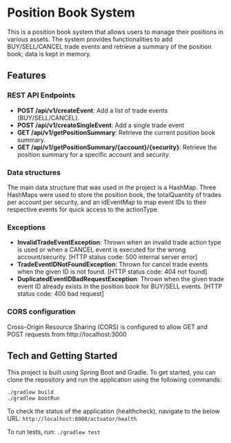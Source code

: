 # Position Book System

This is a position book system that allows users to manage their positions in various assets. 
The system provides functionalities to add BUY/SELL/CANCEL trade events and retrieve a summary of the position book; data is kept in memory.

## Features

### REST API Endpoints
- **POST /api/v1/createEvent**: Add a list of trade events (BUY/SELL/CANCEL).
- **POST /api/v1/createSingleEvent**: Add a single trade event
- **GET /api/v1/getPositionSummary**: Retrieve the current position book summary.
- **GET /api/v1/getPositionSummary/{account}/{security}**: Retrieve the position summary for a specific account and security.

### Data structures
The main data structure that was used in the project is a HashMap. 
Three HashMaps were used to store the position book, the totalQuantity of trades per account per security, and an idEventMap to map event IDs to their respective events for quick access to the actionType.

### Exceptions
- **InvalidTradeEventException**: Thrown when an invalid trade action type is used or when a CANCEL event is executed for the wrong account/security. [HTTP status code: 500 internal server error]
- **TradeEventIDNotFoundException**: Thrown for cancel trade events when the given ID is not found. [HTTP status code: 404 not found]
- **DuplicatedEventIDBadRequestException**: Thrown when the given trade event ID already exists in the position book for BUY/SELL events. [HTTP status code: 400 bad request]

### CORS configuration
Cross-Origin Resource Sharing (CORS) is configured to allow GET and POST requests from http://localhost:3000

## Tech and Getting Started
This project is built using Spring Boot and Gradle. To get started, you can clone the repository and run the application using the following commands:

```
./gradlew build
./gradlew bootRun
```

To check the status of the application (healthcheck), navigate to the below URL:
`http://localhost:8080/actuator/health`

To run tests, run:
`./gradlew test`